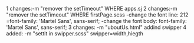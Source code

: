 1 changes:-m "remover the setTimeout" WHERE apps.sj
2 changes:-m "remover the setTimeout" WHERE firstPage.scss
-change the font line: 212 =font-family: 'Martel Sans', sans-serif;
-change the font body: font-family: 'Martel Sans', sans-serif;
3 changes: -m "uboutUs.html" addind swipper
4 added: -m "settit in swipper.scss" swipper=width,hiegth
